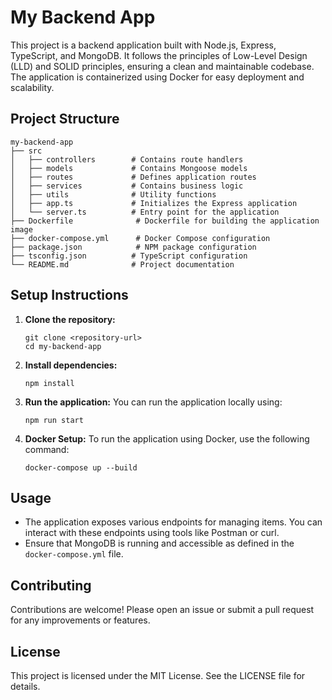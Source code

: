# My Backend App

This project is a backend application built with Node.js, Express, TypeScript, and MongoDB. It follows the principles of Low-Level Design (LLD) and SOLID principles, ensuring a clean and maintainable codebase. The application is containerized using Docker for easy deployment and scalability.

## Project Structure

```
my-backend-app
├── src
│   ├── controllers        # Contains route handlers
│   ├── models             # Contains Mongoose models
│   ├── routes             # Defines application routes
│   ├── services           # Contains business logic
│   ├── utils              # Utility functions
│   ├── app.ts             # Initializes the Express application
│   └── server.ts          # Entry point for the application
├── Dockerfile              # Dockerfile for building the application image
├── docker-compose.yml      # Docker Compose configuration
├── package.json            # NPM package configuration
├── tsconfig.json          # TypeScript configuration
└── README.md              # Project documentation
```

## Setup Instructions

1. **Clone the repository:**
   ```
   git clone <repository-url>
   cd my-backend-app
   ```

2. **Install dependencies:**
   ```
   npm install
   ```

3. **Run the application:**
   You can run the application locally using:
   ```
   npm run start
   ```

4. **Docker Setup:**
   To run the application using Docker, use the following command:
   ```
   docker-compose up --build
   ```

## Usage

- The application exposes various endpoints for managing items. You can interact with these endpoints using tools like Postman or curl.
- Ensure that MongoDB is running and accessible as defined in the `docker-compose.yml` file.

## Contributing

Contributions are welcome! Please open an issue or submit a pull request for any improvements or features.

## License

This project is licensed under the MIT License. See the LICENSE file for details.